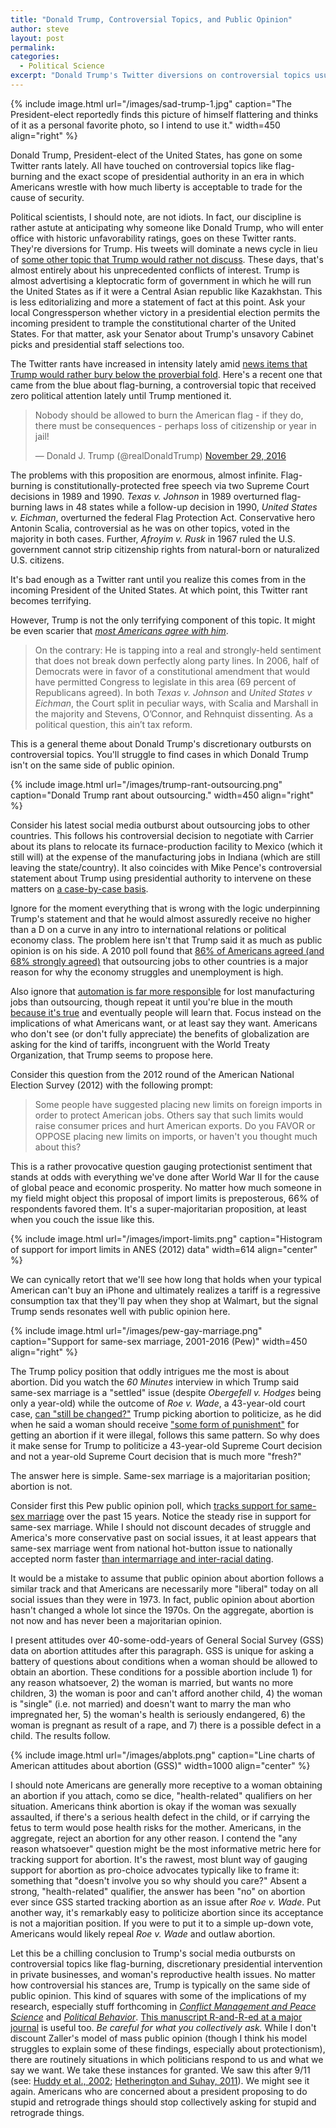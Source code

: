 ```yaml
---
title: "Donald Trump, Controversial Topics, and Public Opinion"
author: steve
layout: post
permalink:
categories:
  - Political Science
excerpt: "Donald Trump's Twitter diversions on controversial topics usually match well with public opinion."
---
```


{% include image.html url="/images/sad-trump-1.jpg" caption="The President-elect reportedly finds this picture of himself flattering and thinks of it as a personal favorite photo, so I intend to use it." width=450 align="right" %}

Donald Trump, President-elect of the United States, has gone on some Twitter rants lately. All have touched on controversial topics like flag-burning and the exact scope of presidential authority in an era in which Americans wrestle with how much liberty is acceptable to trade for the cause of security.

Political scientists, I should note, are not idiots. In fact, our discipline is rather astute at anticipating why someone like Donald Trump, who will enter office with historic unfavorability ratings, goes on these Twitter rants. They're diversions for Trump. His tweets will dominate a news cycle in lieu of [some other topic that Trump would rather not discuss](https://www.washingtonpost.com/news/the-fix/wp/2016/11/11/donald-trumps-questionable-blind-trust-setup-just-got-more-questionable/?utm_term=.5da35405663d). These days, that's almost entirely about his unprecedented conflicts of interest. Trump is almost advertising a kleptocratic form of government in which he will run the United States as if it were a Central Asian republic like Kazakhstan. This is less editorializing and more a statement of fact at this point. Ask your local Congressperson whether victory in a presidential election permits the incoming president to trample the constitutional charter of the United States. For that matter, ask your Senator about Trump's unsavory Cabinet picks and presidential staff selections too.

The Twitter rants have increased in intensity lately amid [news items that Trump would rather bury below the proverbial fold](http://www.theatlantic.com/business/archive/2016/12/donald-trump-conflicts-of-interests/508382/). Here's a recent one that came from the blue about flag-burning, a controversial topic that received zero political attention lately until Trump mentioned it.

<blockquote class="twitter-tweet" data-lang="en"><p lang="en" dir="ltr">Nobody should be allowed to burn the American flag - if they do, there must be consequences - perhaps loss of citizenship or year in jail!</p>&mdash; Donald J. Trump (@realDonaldTrump) <a href="https://twitter.com/realDonaldTrump/status/803567993036754944">November 29, 2016</a></blockquote> <script async src="//platform.twitter.com/widgets.js" charset="utf-8"></script>

The problems with this proposition are enormous, almost infinite. Flag-burning is constitutionally-protected free speech via two Supreme Court decisions in 1989 and 1990. *Texas v. Johnson* in 1989 overturned flag-burning laws in 48 states while a follow-up decision in 1990, *United States v. Eichman*, overturned the federal Flag Protection Act. Conservative hero Antonin Scalia, controversial as he was on other topics, voted in the majority in both cases. Further, *Afroyim v. Rusk* in 1967 ruled the U.S. government cannot strip citizenship rights from natural-born or naturalized U.S. citizens. 

It's bad enough as a Twitter rant until you realize this comes from in the incoming President of the United States. At which point, this Twitter rant becomes terrifying.

However, Trump is not the only terrifying component of this topic. It might be even scarier that [*most Americans agree with him*](http://www.nationalreview.com/corner/442543/trump-wrong-flag-burning-public-agrees-him).

> On the contrary: He is tapping into a real and strongly-held sentiment that does not break down perfectly along party lines. In 2006, half of Democrats were in favor of a constitutional amendment that would have permitted Congress to legislate in this area (69 percent of Republicans agreed). In both *Texas v. Johnson* and *United States v Eichman*, the Court split in peculiar ways, with Scalia and Marshall in the majority and Stevens, O’Connor, and Rehnquist dissenting. As a political question, this ain’t tax reform.

This is a general theme about Donald Trump's discretionary outbursts on controversial topics. You'll struggle to find cases in which Donald Trump isn't on the same side of public opinion.

{% include image.html url="/images/trump-rant-outsourcing.png" caption="Donald Trump rant about outsourcing." width=450 align="right" %}

Consider his latest social media outburst about outsourcing jobs to other countries. This follows his controversial decision to negotiate with Carrier about its plans to relocate its furnace-production facility to Mexico (which it still will) at the expense of the manufacturing jobs in Indiana (which are still leaving the state/country). It also coincides with Mike Pence's controversial statement about Trump using presidential authority to intervene on these matters on [a case-by-case basis](http://abcnews.go.com/Politics/trump-decide-day-day-intervening-companies-pence/story?id=43963677).

Ignore for the moment everything that is wrong with the logic underpinning Trump's statement and that he would almost assuredly receive no higher than a D on a curve in any intro to international relations or political economy class. The problem here isn't that Trump said it as much as public opinion is on his side. A 2010 poll found that [86% of Americans agreed (and 68% strongly agreed)](https://www.americanprogress.org/issues/democracy/news/2012/07/02/11907/public-opinion-snapshot-americans-are-concerned-about-outsourcing/) that outsourcing jobs to other countries is a major reason for why the economy struggles and unemployment is high. 

Also ignore that [automation is far more responsible](http://personal.lse.ac.uk/michaels/Graetz_Michaels_Robots.pdf) for lost manufacturing jobs than outsourcing, though repeat it until you're blue in the mouth [because it's true](https://www.technologyreview.com/s/515926/how-technology-is-destroying-jobs/) and eventually people will learn that. Focus instead on the implications of what Americans want, or at least say they want. Americans who don't see (or don't fully appreciate) the benefits of globalization are asking for the kind of tariffs, incongruent with the World Treaty Organization, that Trump seems to propose here.

Consider this question from the 2012 round of the American National Election Survey (2012) with the following prompt:

> Some people have suggested placing new limits on foreign imports in order to protect American jobs. Others say that such limits would raise consumer prices and hurt American exports. Do you FAVOR or OPPOSE placing new limits on imports, or haven't you thought much about this?

This is a rather provocative question gauging protectionist sentiment that stands at odds with everything we've done after World War II for the cause of global peace and economic prosperity. No matter how much someone in my field might object this proposal of import limits is preposterous, 66% of respondents favored them. It's a super-majoritarian proposition, at least when you couch the issue like this.

{% include image.html url="/images/import-limits.png" caption="Histogram of support for import limits in ANES (2012) data" width=614 align="center" %}

We can cynically retort that we'll see how long that holds when your typical American can't buy an iPhone and ultimately realizes a tariff is a regressive consumption tax that they'll pay when they shop at Walmart, but the signal Trump sends resonates well with public opinion here.

{% include image.html url="/images/pew-gay-marriage.png" caption="Support for same-sex marriage, 2001-2016 (Pew)" width=450 align="right" %}

The Trump policy position that oddly intrigues me the most is about abortion. Did you watch the *60 Minutes* interview in which Trump said same-sex marriage is a "settled" issue (despite *Obergefell v. Hodges* being only a year-old) while the outcome of *Roe v. Wade*, a 43-year-old court case, [can "still be changed?"](http://www.cnn.com/2016/11/14/politics/trump-gay-marriage-abortion-supreme-court/) Trump picking abortion to politicize, as he did when he said a woman should receive ["some form of punishment"](http://www.realclearpolitics.com/video/2016/03/30/trump_some_form_of_punishment_for_women_if_abortion_becomes_illegal.html) for getting an abortion if it were illegal, follows this same pattern. So why does it make sense for Trump to politicize a 43-year-old Supreme Court decision and not a year-old Supreme Court decision that is much more "fresh?"

The answer here is simple. Same-sex marriage is a majoritarian position; abortion is not.

Consider first this Pew public opinion poll, which [tracks support for same-sex marriage](http://www.pewforum.org/2016/05/12/changing-attitudes-on-gay-marriage/) over the past 15 years. Notice the steady rise in support for same-sex marriage. While I should not discount decades of struggle and America's more conservative past on social issues, it at least appears that same-sex marriage went from national hot-button issue to nationally accepted norm faster [than intermarriage and inter-racial dating](http://www.pewsocialtrends.org/2012/02/16/chapter-4-public-attitudes-on-intermarriage/).

It would be a mistake to assume that public opinion about abortion follows a similar track and that Americans are necessarily more "liberal" today on all social issues than they were in 1973. In fact, public opinion about abortion hasn't changed a whole lot since the 1970s. On the aggregate, abortion is not now and has never been a majoritarian opinion.

I present attitudes over 40-some-odd-years of General Social Survey (GSS) data on abortion attitudes after this paragraph. GSS is unique for asking a battery of questions about conditions when a woman should be allowed to obtain an abortion. These conditions for a possible abortion include 1) for any reason whatsoever, 2) the woman is married, but wants no more children, 3) the woman is poor and can't afford another child, 4) the woman is "single" (i.e. not married) and doesn't want to marry the man who impregnated her, 5) the woman's health is seriously endangered, 6) the woman is pregnant as result of a rape, and 7) there is a possible defect in a child. The results follow.

{% include image.html url="/images/abplots.png" caption="Line charts of American attitudes about abortion (GSS)" width=1000 align="center" %}

I should note Americans are generally more receptive to a woman obtaining an abortion if you attach, como se dice, "health-related" qualifiers on her situation. Americans think abortion is okay if the woman was sexually assaulted, if there's a serious health defect in the child, or if carrying the fetus to term would pose health risks for the mother. Americans, in the aggregate, reject an abortion for any other reason. I contend the "any reason whatsoever" question might be the most informative metric here for tracking support for abortion. It's the rawest, most blunt way of gauging support for abortion as pro-choice advocates typically like to frame it: something that "doesn't involve you so why should you care?" Absent a strong, "health-related" qualifier, the answer has been "no" on abortion ever since GSS started tracking abortion as an issue after *Roe v. Wade*. Put another way, it's remarkably easy to politicize abortion since its acceptance is not a majoritian position. If you were to put it to a simple up-down vote, Americans would likely repeal *Roe v. Wade* and outlaw abortion.

Let this be a chilling conclusion to Trump's social media outbursts on controversial topics like flag-burning, discretionary presidential intervention in private businesses, and woman's reproductive health issues. No matter how controversial his stances are, Trump is typically on the same side of public opinion. This kind of squares with some of the implications of my research, especially stuff forthcoming in [*Conflict Management and Peace Science*](http://svmiller.com/research/individual-level-expectations-of-executive-authority-under-territorial-threat/) and [*Political Behavior*](http://svmiller.com/research/economic-threats-or-societal-turmoil-understanding-preferences-for-authoritarian-political-systems/). [This manuscript R-and-R-ed at a major journal](http://svmiller.com/research/terrorism-judicial-confidence/) is useful too. *Be careful for what you collectively ask.* While I don't discount Zaller's model of mass public opinion (though I think his model struggles to explain some of these findings, especially about protectionism), there are routinely situations in which politicians respond to us and what we say we want. We take these instances for granted. We saw this after 9/11 (see: [Huddy et al., 2002](http://onlinelibrary.wiley.com/doi/10.1111/0162-895X.00295/abstract); [Hetherington and Suhay, 2011](http://onlinelibrary.wiley.com/doi/10.1111/j.1540-5907.2011.00514.x/abstract)). We might see it again. Americans who are concerned about a president proposing to do stupid and retrograde things should stop collectively asking for stupid and retrograde things.
